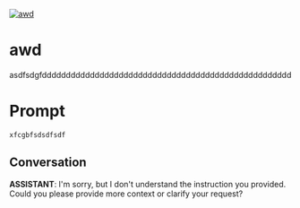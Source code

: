 
[![awd](https://flow-prompt-covers.s3.us-west-1.amazonaws.com/icon/cute/cute_2.png)]()
# awd 
asdfsdgfdddddddddddddddddddddddddddddddddddddddddddddddddddd

# Prompt

```
xfcgbfsdsdfsdf
```

## Conversation

**ASSISTANT**: I'm sorry, but I don't understand the instruction you provided. Could you please provide more context or clarify your request?


